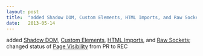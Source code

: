 ```yaml
---
layout: post
title:  "added Shadow DOM, Custom Elements, HTML Imports, and Raw Sockets; changed status of Page Visibility from PR to REC"
date:   2013-05-14
---
```


added [Shadow DOM](http://www.w3.org/TR/shadow-dom/), [Custom Elements](http://www.w3.org/TR/custom-elements/), [HTML Imports](http://www.w3.org/TR/html-imports/), and [Raw Sockets](http://www.w3.org/TR/raw-sockets/); changed status of [Page Visibility](http://www.w3.org/TR/page-visibility/) from PR to REC

